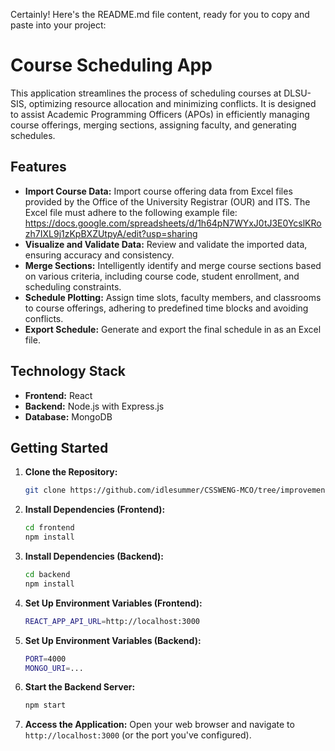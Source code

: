 Certainly! Here's the README.md file content, ready for you to copy and paste into your project:

# Course Scheduling App

This application streamlines the process of scheduling courses at DLSU-SIS, optimizing resource allocation and minimizing conflicts. It is designed to assist Academic Programming Officers (APOs) in efficiently managing course offerings, merging sections, assigning faculty, and generating schedules.

## Features

* **Import Course Data:**  Import course offering data from Excel files provided by the Office of the University Registrar (OUR) and ITS. The Excel file must adhere to the following example file: https://docs.google.com/spreadsheets/d/1h64pN7WYxJ0tJ3E0YcslKRozh7IXL9j1zKpBXZUtpyA/edit?usp=sharing
* **Visualize and Validate Data:**  Review and validate the imported data, ensuring accuracy and consistency.
* **Merge Sections:**  Intelligently identify and merge course sections based on various criteria, including course code, student enrollment, and scheduling constraints.
* **Schedule Plotting:**  Assign time slots, faculty members, and classrooms to course offerings, adhering to predefined time blocks and avoiding conflicts.
* **Export Schedule:** Generate and export the final schedule in as an Excel file.

## Technology Stack

* **Frontend:** React
* **Backend:** Node.js with Express.js
* **Database:** MongoDB

## Getting Started

1. **Clone the Repository:**
   ```bash
   git clone https://github.com/idlesummer/CSSWENG-MCO/tree/improvements
   ```
2. **Install Dependencies (Frontend):**
   ```bash
   cd frontend
   npm install
   ```
3. **Install Dependencies (Backend):**
   ```bash
   cd backend
   npm install
   ```
4. **Set Up Environment Variables (Frontend):**
   ```bash
   REACT_APP_API_URL=http://localhost:3000
   ```
5. **Set Up Environment Variables (Backend):**
   ```bash
   PORT=4000
   MONGO_URI=...
   ```
6. **Start the Backend Server:**
   ```bash
   npm start
   ```
5. **Access the Application:** Open your web browser and navigate to `http://localhost:3000` (or the port you've configured).